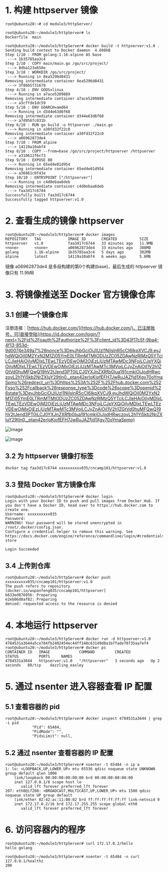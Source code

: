 # 1. 构建 httpserver 镜像
```
root@ubuntu20:~# cd module3/httpServer/

root@ubuntu20:~/module3/httpServer# ls
Dockerfile  main

root@ubuntu20:~/module3/httpServer# docker build -t httpserver:v1.0 .
Sending build context to Docker daemon  4.608kB
Step 1/10 : FROM golang:1.16-alpine AS base
 ---> 1b35785aa3c4
Step 2/10 : COPY main/main.go /go/src/project/
 ---> 8dba123a650e
Step 3/10 : WORKDIR /go/src/project/
 ---> Running in 8ea5296d8431
Removing intermediate container 8ea5296d8431
 ---> 3f86b5f31679
Step 4/10 : ENV GOOS=linux
 ---> Running in a7ace5209889
Removing intermediate container a7ace5209889
 ---> a3cffde1dc59
Step 5/10 : ENV GOARCH=amd64
 ---> Running in d344e63d6f68
Removing intermediate container d344e63d6f68
 ---> a7d956fc031b
Step 6/10 : RUN go build -o httpserver ./main.go
 ---> Running in a30fd32f22c0
Removing intermediate container a30fd32f22c0
 ---> a06962873de4
Step 7/10 : FROM alpine
 ---> 14119a10abf4
Step 8/10 : COPY --from=base /go/src/project/httpserver /httpserver
 ---> a310612f6cf3
Step 9/10 : EXPOSE 80
 ---> Running in 65ed4e01d954
Removing intermediate container 65ed4e01d954
 ---> a36861c0f43e
Step 10/10 : ENTRYPOINT ["/httpserver"]
 ---> Running in c4d0ebaa6deb
Removing intermediate container c4d0ebaa6deb
 ---> faa3d17c6744
Successfully built faa3d17c6744
Successfully tagged httpserver:v1.0
```

# 2. 查看生成的镜像 httpserver
```
root@ubuntu20:~/module3/httpServer# docker images
REPOSITORY   TAG            IMAGE ID       CREATED          SIZE
httpserver   v1.0           faa3d17c6744   33 minutes ago   11.9MB
<none>       <none>         a06962873de4   33 minutes ago   308MB
golang       1.16-alpine    1b35785aa3c4   5 days ago       302MB
alpine       latest         14119a10abf4   6 weeks ago      5.6MB
```
镜像 a06962873de4 是多段构建的第0个构建(base)，最后生成的 httpserver 镜像只有 11.9MB


# 3. 将镜像推送至 Docker 官方镜像仓库
## 3.1 创建一个镜像仓库
注册连接：[https://hub.docker.com/](https://hub.docker.com/)，已注册账号，可[直接登陆](https://id.docker.com/login/?next=%2Fid%2Foauth%2Fauthorize%2F%3Fclient_id%3D43f17c5f-9ba4-4f13-853d-9d0074e349a7%26nonce%3DeyJhbGciOiJIUzI1NiIsInR5cCI6IkpXVCJ9.eyJhdWQiOiI0M2YxN2M1Zi05YmE0LTRmMTMtODUzZC05ZDAwNzRlMzQ5YTciLCJleHAiOiIyMDIxLTEwLTEzVDEwOjM2OjEzLjUzMTAwMDc3NFoiLCJpYXQiOiIyMDIxLTEwLTEzVDEwOjMxOjEzLjUzMTAwMTc3MVoiLCJyZnAiOiI1V2h1ZGtVd0huMFQwQ19hV2tJend3PT0iLCJ0YXJnZXRfbGlua191cmkiOiJodHRwczovL2h1Yi5kb2NrZXIuY29tIn0._ptan42erloKiofEFH7JwRuJAZfjd1Xgv70oYmaSpmo%26redirect_uri%3Dhttps%253A%252F%252Fhub.docker.com%252Fsso%252Fcallback%26response_type%3Dcode%26scope%3Dopenid%26state%3DeyJhbGciOiJIUzI1NiIsInR5cCI6IkpXVCJ9.eyJhdWQiOiI0M2YxN2M1Zi05YmE0LTRmMTMtODUzZC05ZDAwNzRlMzQ5YTciLCJleHAiOiIyMDIxLTEwLTEzVDEwOjM2OjEzLjUzMTAwMDc3NFoiLCJpYXQiOiIyMDIxLTEwLTEzVDEwOjMxOjEzLjUzMTAwMTc3MVoiLCJyZnAiOiI1V2h1ZGtVd0huMFQwQ19hV2tJend3PT0iLCJ0YXJnZXRfbGlua191cmkiOiJodHRwczovL2h1Yi5kb2NrZXIuY29tIn0._ptan42erloKiofEFH7JwRuJAZfjd1Xgv70oYmaSpmo)

![image](https://user-images.githubusercontent.com/83450378/137117357-ac4bb1ab-9670-4e95-b0e4-cdaf2584b4f7.png)

![image](https://user-images.githubusercontent.com/83450378/137117697-6ffb889d-1452-42f4-9c03-255a77e95f60.png)

## 3.2 为 httpserver 镜像打标签
```
docker tag faa3d17c6744 xxxxxxxxxx035/cncamp101/httpserver:v1.0
```

## 3.3 登陆 Docker 官方镜像仓库
```
root@ubuntu20:~/module3/httpServer# docker login
Login with your Docker ID to push and pull images from Docker Hub. If you don't have a Docker ID, head over to https://hub.docker.com to create one.
Username: xxxxxxxxxx035
Password: 
WARNING! Your password will be stored unencrypted in /root/.docker/config.json.
Configure a credential helper to remove this warning. See
https://docs.docker.com/engine/reference/commandline/login/#credentials-store

Login Succeeded
```

## 3.4 上传到仓库
```
root@ubuntu20:~/module3/httpServer# docker push xxxxxxxxxx035/cncamp101/httpserver:v1.0
The push refers to repository [docker.io/wupanfeng035/cncamp101/httpserver]
b633ed876956: Preparing 
e2eb06d8af82: Preparing 
denied: requested access to the resource is denied
```


# 4. 本地运行 httpserver
```
root@ubuntu20:~/module3/httpServer# docker run -d httpserver:v1.0
4784531a3644a5ce784fb2402454ec44ff148c631d9d0a1b7fade70735aa7ef4
root@ubuntu20:~/module3/httpServer# docker ps 
CONTAINER ID   IMAGE             COMMAND         CREATED         STATUS         PORTS     NAMES
4784531a3644   httpserver:v1.0   "/httpserver"   3 seconds ago   Up 2 seconds   80/tcp    dazzling_easley
```

# 5. 通过 nsenter 进入容器查看 IP 配置
## 5.1 查看容器的 pid
```
root@ubuntu20:~/module3/httpServer# docker inspect 4784531a3644 | grep -i pid
            "Pid": 65484,
            "PidMode": "",
            "PidsLimit": null,
```
## 5.2 通过 nsenter 查看容器的 IP 配置
```
root@ubuntu20:~/module3/httpServer# nsenter -t 65484 -n ip a 
1: lo: <LOOPBACK,UP,LOWER_UP> mtu 65536 qdisc noqueue state UNKNOWN group default qlen 1000
    link/loopback 00:00:00:00:00:00 brd 00:00:00:00:00:00
    inet 127.0.0.1/8 scope host lo
       valid_lft forever preferred_lft forever
207: eth0@if208: <BROADCAST,MULTICAST,UP,LOWER_UP> mtu 1500 qdisc noqueue state UP group default 
    link/ether 02:42:ac:11:00:02 brd ff:ff:ff:ff:ff:ff link-netnsid 0
    inet 172.17.0.2/16 brd 172.17.255.255 scope global eth0
       valid_lft forever preferred_lft forever
```

# 6. 访问容器内的程序
```
root@ubuntu20:~/module3/httpServer# curl 172.17.0.2/hello
hello golang
```

```
root@ubuntu20:~/module3/httpServer# nsenter -t 65484 -n curl 127.0.0.1/healthz
200
```
